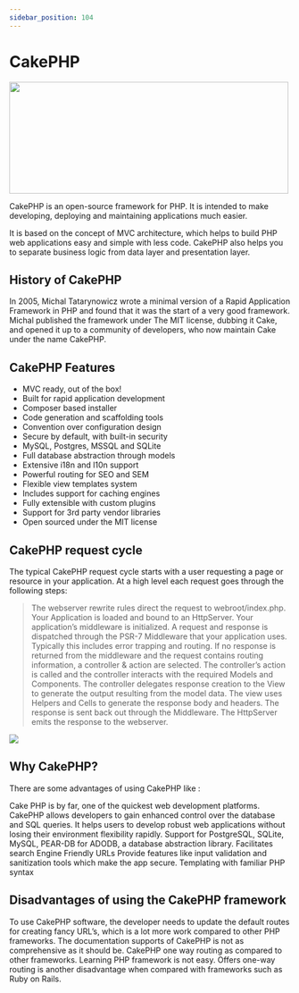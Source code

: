 ```yaml
---
sidebar_position: 104
---
```


# CakePHP

<img src="https://cakephp.org/img/trademarks/logo-1.jpg"  height="200" width="500"/>

CakePHP is an open-source framework for PHP. It is intended to make developing, deploying and maintaining applications much easier.

It is based on the concept of MVC architecture, which helps to build PHP web applications easy and simple with less code. CakePHP also helps you to separate business logic from data layer and presentation layer.



## History of CakePHP
In 2005, Michal Tatarynowicz wrote a minimal version of a Rapid Application Framework in PHP and found that it was the start of a very good framework. Michal published the framework under The MIT license, dubbing it Cake, and opened it up to a community of developers, who now maintain Cake under the name CakePHP.


## CakePHP Features
* MVC ready, out of the box!
* Built for rapid application development
* Composer based installer
* Code generation and scaffolding tools
* Convention over configuration design
* Secure by default, with built-in security
* MySQL, Postgres, MSSQL and SQLite
* Full database abstraction through models
* Extensive i18n and l10n support
* Powerful routing for SEO and SEM
* Flexible view templates system
* Includes support for caching engines
* Fully extensible with custom plugins
* Support for 3rd party vendor libraries
* Open sourced under the MIT license


## CakePHP request cycle
The typical CakePHP request cycle starts with a user requesting a page or resource in your application. At a high level each request goes through the following steps:

>The webserver rewrite rules direct the request to webroot/index.php.
>Your Application is loaded and bound to an HttpServer.
>Your application’s middleware is initialized.
>A request and response is dispatched through the PSR-7 Middleware that your application uses. Typically this includes error trapping and routing.
>If no response is returned from the middleware and the request contains routing information, a controller & action are selected.
>The controller’s action is called and the controller interacts with the required Models and Components.
>The controller delegates response creation to the View to generate the output resulting from the model data.
>The view uses Helpers and Cells to generate the response body and headers.
>The response is sent back out through the Middleware.
>The HttpServer emits the response to the webserver.

![](https://book.cakephp.org/3/en/_images/typical-cake-request.png)

## Why CakePHP?
There are some advantages of using CakePHP like :

Cake PHP is by far, one of the quickest web development platforms.
CakePHP allows developers to gain enhanced control over the database and SQL queries.
It helps users to develop robust web applications without losing their environment flexibility rapidly.
Support for PostgreSQL, SQLite, MySQL, PEAR-DB for ADODB, a database abstraction library.
Facilitates search Engine Friendly URLs
Provide features like input validation and sanitization tools which make the app secure.
Templating with familiar PHP syntax



## Disadvantages of using the CakePHP framework

To use CakePHP software, the developer needs to update the default routes for creating fancy URL’s, which is a lot more work compared to other PHP frameworks.
The documentation supports of CakePHP is not as comprehensive as it should be.
CakePHP one way routing as compared to other frameworks.
Learning PHP framework is not easy.
Offers one-way routing is another disadvantage when compared with frameworks such as Ruby on Rails.
